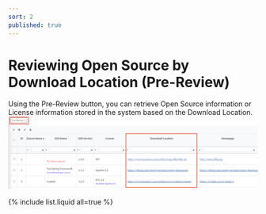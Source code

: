```yaml
---
sort: 2
published: true
---
```


# Reviewing Open Source by Download Location (Pre-Review)

Using the Pre-Review button, you can retrieve Open Source information or License information 
stored in the system based on the Download Location.
![PreReview](../../images/common/pre_review/pre_review.png)


{% include list.liquid all=true %}
